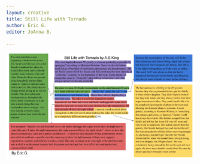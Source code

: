 ```yaml
---
layout: creative
title: Still Life with Tornado
author: Eric G.
editor: JoAnna B.

---
```

![](/uploads/independent-reading-annotation-page-by-eric-g.png)